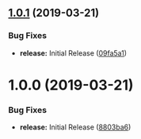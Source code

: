 ## [1.0.1](https://github.com/secretarysecrets/node/compare/v1.0.0...v1.0.1) (2019-03-21)


### Bug Fixes

* **release:** Initial Release ([09fa5a1](https://github.com/secretarysecrets/node/commit/09fa5a1))

# 1.0.0 (2019-03-21)


### Bug Fixes

* **release:** Initial Release ([8803ba6](https://github.com/secretarysecrets/node/commit/8803ba6))
